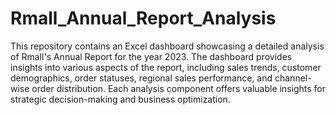 # Rmall_Annual_Report_Analysis
This repository contains an Excel dashboard showcasing a detailed analysis of Rmall's Annual Report for the year 2023. 
The dashboard provides insights into various aspects of the report, including sales trends, customer demographics, order statuses, regional sales performance, and channel-wise order distribution. 
Each analysis component offers valuable insights for strategic decision-making and business optimization.
